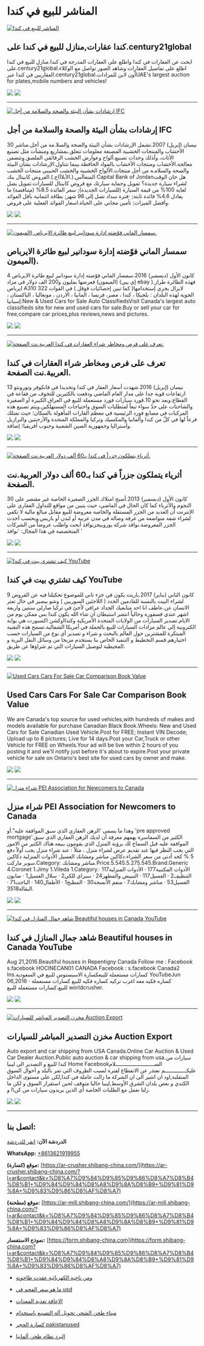 # المناشر للبيع في كندا

<a href="https://swt.shibang-china.com/?l=ar&img&k=%D8%A7%D9%84%D9%85%D9%86%D8%A7%D8%B4%D8%B1+%D9%84%D9%84%D8%A8%D9%8A%D8%B9+%D9%81%D9%8A+%D9%83%D9%86%D8%AF%D8%A7" target="_blank">![المناشر للبيع في كندا](http://static.shibang-china.com/all-800x300/1154.jpg)</a>

## كندا عقارات,منازل للبيع في كندا على.century21global
ابحث عن العقارات في كندا واطلع على العقارات المدرجة في كندا.منازل للبيع في كندا على.century21global.اطلع على تفاصيل العقارات وشاهد الصور تواصل مع الوكلاء العقاريين في كندا عبر.century21global.أون لاين للمزاداتUAE&#39;s largest auction for plates,mobile numbers and vehicles!


<a href="https://whatsapp.shibangsoft.com/WhatsApp.php" target="_blank" title="WhatsApp">![](http://static.shibang-china.com/icon/whatsapp.png)</a> <a href="https://swt.shibang-china.com/?l=ar&icon&k=%D8%A7%D9%84%D9%85%D9%86%D8%A7%D8%B4%D8%B1+%D9%84%D9%84%D8%A8%D9%8A%D8%B9+%D9%81%D9%8A+%D9%83%D9%86%D8%AF%D8%A7" target="_blank">![](http://static.shibang-china.com/icon/chat-ar.png)</a>

---

<a href="https://swt.shibang-china.com/?l=ar&img&k=%D8%A7%D9%84%D9%85%D9%86%D8%A7%D8%B4%D8%B1+%D9%84%D9%84%D8%A8%D9%8A%D8%B9+%D9%81%D9%8A+%D9%83%D9%86%D8%AF%D8%A7" target="_blank">![إرشادات بشأن البيئة والصحة والسلامة من أجل IFC](http://static.shibang-china.com/all-800x300/1289.jpg)</a>

## إرشادات بشأن البيئة والصحة والسلامة من أجل IFC
30 نيسان (إبريل) 2007.ﺗﺸﻤﻞ اﻹرﺷﺎدات ﺑﺸﺄن اﻟﺒﻴﺌﺔ واﻟﺼﺤﺔ واﻟﺴﻼ.ﻣﺔ ﻣﻦ أﺟﻞ.ﻣﻨﺎﺷﺮ اﻷﺧﺸﺎب واﻟﻤﻨﺘﺠﺎت اﻟﺨﺸﺒﻴﺔ اﻟﻤﺼﻨﻌﺔ ﻣﻌﻠﻮﻣﺎت ﺗﺘﻌﻠﻖ.ﺑﻤﺸﺎرﻳﻊ وﻣﻨﺸﺂت ﻣﺜﻞ ﺗﺼﻨﻴﻊ اﻷﺛﺎث، وآﺬﻟﻚ وﺣﺪات ﺗﺼﻨﻴﻊ.أﻟﻮاح وﻋﻮارض اﻟﺨﺸﺐ اﻟﺮﻗﺎﺋﻘﻲ اﻟﻤﻠﺼﻖ.وﺗﺘﻀﻤﻦ ﻣﻌﺎﻟﺠﺔ.اﻷﺧﺸﺎب وﻣﻨﺘﺠﺎت اﻷﺧﺸﺎب ﺑﺎﻟﻤﻮاد اﻟﺤﺎﻓﻈﺔ.ﺑﻴﻨﻤﺎ ﺗﺘﻨﺎول.اﻹرﺷﺎدات ﺑﺸﺄن اﻟﺒﻴﺌﺔ واﻟﺼﺤﺔ واﻟﺴﻼﻣ.ﺔ ﻣﻦ أﺟﻞ ﻣﻨﺘﺠﺎت.اﻷﻟﻮاح اﻟﺨﺸﺒﻴﺔ واﻟﺨﺸﺐ اﻟﺤﺒﻴﺒﻲ ﻣﻨﺘﺠﺎت اﻟﺨﺸﺐ اﻟﻤﺘﻌﺎآﺲ.(.اﻷﺑﻼآﺎج.).القروض كابيتال بنك Capital Bank of Jordanهل حان الوقت لشراء سيارة جديدة؟ تمويل وحماية سيارتك مع قروض كابيتال للسيارات.تمويل يصل لغاية 100% من قيمة السيارة (للسيارات الجديدة); سعر الفائدة 8.5% (متناقصة) ما يعادل 4.6% فائدة ثابتة; ·فترة سداد تصل إلى 96 شهر; بطاقة ائتمانية بأقل الفوائد وأفضل الميزات; تأمين مجاني على الحياة.اسعار الفوائد الفعلية على قروض.


<a href="https://whatsapp.shibangsoft.com/WhatsApp.php" target="_blank" title="WhatsApp">![](http://static.shibang-china.com/icon/whatsapp.png)</a> <a href="https://swt.shibang-china.com/?l=ar&icon&k=%D8%A7%D9%84%D9%85%D9%86%D8%A7%D8%B4%D8%B1+%D9%84%D9%84%D8%A8%D9%8A%D8%B9+%D9%81%D9%8A+%D9%83%D9%86%D8%AF%D8%A7" target="_blank">![](http://static.shibang-china.com/icon/chat-ar.png)</a>

---

<a href="https://swt.shibang-china.com/?l=ar&img&k=%D8%A7%D9%84%D9%85%D9%86%D8%A7%D8%B4%D8%B1+%D9%84%D9%84%D8%A8%D9%8A%D8%B9+%D9%81%D9%8A+%D9%83%D9%86%D8%AF%D8%A7" target="_blank">![سمسار الماني فوّضته إدارة سودانير لبيع طائرة الايرباص (الميمون.](http://static.shibang-china.com/all-800x300/323.jpg)</a>

## سمسار الماني فوّضته إدارة سودانير لبيع طائرة الايرباص (الميمون.
4 كانون الأول (ديسمبر) 2016.سمسار الماني فوّضته إدارة سودانير لبيع طائرة الايرباص (الميمون) فعرضها بمليون و200 الف دولار في مزاد (إي بيي ebay ).فهذه الطائرة طراز ايرباص A310 322 لايزال يجري إستخدامها( كما تبين إحصائيات قوقل ) في القوات الجوية لهذه البلدان : بلجيكا ، كندا ، مصر، فرنسا ، المانيا ، الاردن ، مونغاليا ، الباكستان ، إسبانيا.New &amp; Used Cars for Sale Auto ClassifiedsVisit Canada&#39;s largest auto classifieds site for new and used cars for sale.Buy or sell your car for free,compare car prices,plus reviews,news and pictures.


<a href="https://whatsapp.shibangsoft.com/WhatsApp.php" target="_blank" title="WhatsApp">![](http://static.shibang-china.com/icon/whatsapp.png)</a> <a href="https://swt.shibang-china.com/?l=ar&icon&k=%D8%A7%D9%84%D9%85%D9%86%D8%A7%D8%B4%D8%B1+%D9%84%D9%84%D8%A8%D9%8A%D8%B9+%D9%81%D9%8A+%D9%83%D9%86%D8%AF%D8%A7" target="_blank">![](http://static.shibang-china.com/icon/chat-ar.png)</a>

---

<a href="https://swt.shibang-china.com/?l=ar&img&k=%D8%A7%D9%84%D9%85%D9%86%D8%A7%D8%B4%D8%B1+%D9%84%D9%84%D8%A8%D9%8A%D8%B9+%D9%81%D9%8A+%D9%83%D9%86%D8%AF%D8%A7" target="_blank">![تعرف على فرص ومخاطر شراء العقارات في كندا العربية.نت الصفحة.](http://static.shibang-china.com/all-800x300/1007.jpg)</a>

## تعرف على فرص ومخاطر شراء العقارات في كندا العربية.نت الصفحة.
13 نيسان (إبريل) 2016.شهدت أسعار العقار في كندا وتحديدا في فانكوفر وتورونتو ارتفاعات قوية جدا على مدار العام الماضي ودفعت بالكثيرين للتخوف من فقاعة في القطاع.وبعد نحو 10.فورد سيارات فورد مستعملة للبيع في العراق.الكبيرة أو الصغيرة والشاحنات على حدّ سواء تبعاً لمتطلبات السوق واحتياجات المستهلكين.ويتم تصنيع هذه المركبات في مصانع فورد الرئيسية في معظم القارات المأهولة بالسكان؛ حيث تمتلك فرعاً لها في كلّ من كندا وألمانيا والمكسيك وتركيا والمملكة المتحدة والأرجنتين والبرازيل وأستراليا وجمهورية الصين الشعبية وجنوب أفريقيا؛ إضافة.


<a href="https://whatsapp.shibangsoft.com/WhatsApp.php" target="_blank" title="WhatsApp">![](http://static.shibang-china.com/icon/whatsapp.png)</a> <a href="https://swt.shibang-china.com/?l=ar&icon&k=%D8%A7%D9%84%D9%85%D9%86%D8%A7%D8%B4%D8%B1+%D9%84%D9%84%D8%A8%D9%8A%D8%B9+%D9%81%D9%8A+%D9%83%D9%86%D8%AF%D8%A7" target="_blank">![](http://static.shibang-china.com/icon/chat-ar.png)</a>

---

<a href="https://swt.shibang-china.com/?l=ar&img&k=%D8%A7%D9%84%D9%85%D9%86%D8%A7%D8%B4%D8%B1+%D9%84%D9%84%D8%A8%D9%8A%D8%B9+%D9%81%D9%8A+%D9%83%D9%86%D8%AF%D8%A7" target="_blank">![أثرياء يتملكون جزراً في كندا بـ60 ألف دولار العربية.نت الصفحة.](http://static.shibang-china.com/all-800x300/617.jpg)</a>

## أثرياء يتملكون جزراً في كندا بـ60 ألف دولار العربية.نت الصفحة.
30 كانون الأول (ديسمبر) 2013.أصبح امتلاك الجزر الصغيرة الخاصة غير مقتصر على النجوم والأثرياء كما كان الحال في الماضي، حيث يتبين من مواقع للتداول العقاري على الإنترنت أن العديد من الجزر المستقلة والخاصة معروضة للبيع مقابل مبالغ مالية لا تكفي لشراء شقة متواضعة من غرفة وصالة في مدن عربية أو لندن أو باريس.وبحسب أحدث الجزر المعروضة.نوافذ شركة يوروبيجزنوافذ أبحت واطلب عروضاً من الشركات المتخصصة في هذا المجال: &#39;نوافذ &#39;


<a href="https://whatsapp.shibangsoft.com/WhatsApp.php" target="_blank" title="WhatsApp">![](http://static.shibang-china.com/icon/whatsapp.png)</a> <a href="https://swt.shibang-china.com/?l=ar&icon&k=%D8%A7%D9%84%D9%85%D9%86%D8%A7%D8%B4%D8%B1+%D9%84%D9%84%D8%A8%D9%8A%D8%B9+%D9%81%D9%8A+%D9%83%D9%86%D8%AF%D8%A7" target="_blank">![](http://static.shibang-china.com/icon/chat-ar.png)</a>

---

<a href="https://swt.shibang-china.com/?l=ar&img&k=%D8%A7%D9%84%D9%85%D9%86%D8%A7%D8%B4%D8%B1+%D9%84%D9%84%D8%A8%D9%8A%D8%B9+%D9%81%D9%8A+%D9%83%D9%86%D8%AF%D8%A7" target="_blank">![كيف تشتري بيت في كندا YouTube](http://static.shibang-china.com/all-800x300/699.jpg)</a>

## كيف تشتري بيت في كندا YouTube
9 كانون الثاني (يناير) 2017.ياريت يكون في جزء تاني للموضوع تحكيلنا فيه عن القروض لشراء البيت بالنسبة للقادمين الجدد ( اللاجئين السوريين ) وشو بيصير في حال تعثر الانسان عن.عاطف انا احد متابعيك الجداد عراقي لأجئ في تركيا صارلي سنتين واربعة اشهر عندي فسفوره وحالياً انتضر استيطان ان شاء الله يكون كندا بس ممكن يوم من الايام.تصدیر السیارات من الولایات المتحدة الأمریكیة وكندااوكشن اكسبورت هي بوابة الكترونية إلي عالم مزادات السيارات للبيع بالجملة في أمريكا الشمالية.تسمح هذه التقنية المبتكرة للمشترين حول العالم بالبحث و شراء و تصدير أي نوع من السيارات حسب اختيارهم.قسم التخطيط و التنفيذ الخاص بنا يستخدم مزيجا من وسائل النقل البرية و المحيطية لتوصيل السيارات التي تم شراؤها عن طريق.


<a href="https://whatsapp.shibangsoft.com/WhatsApp.php" target="_blank" title="WhatsApp">![](http://static.shibang-china.com/icon/whatsapp.png)</a> <a href="https://swt.shibang-china.com/?l=ar&icon&k=%D8%A7%D9%84%D9%85%D9%86%D8%A7%D8%B4%D8%B1+%D9%84%D9%84%D8%A8%D9%8A%D8%B9+%D9%81%D9%8A+%D9%83%D9%86%D8%AF%D8%A7" target="_blank">![](http://static.shibang-china.com/icon/chat-ar.png)</a>

---

<a href="https://swt.shibang-china.com/?l=ar&img&k=%D8%A7%D9%84%D9%85%D9%86%D8%A7%D8%B4%D8%B1+%D9%84%D9%84%D8%A8%D9%8A%D8%B9+%D9%81%D9%8A+%D9%83%D9%86%D8%AF%D8%A7" target="_blank">![Used Cars Cars For Sale Car Comparison Book Value](http://static.shibang-china.com/all-800x300/325.jpg)</a>

## Used Cars Cars For Sale Car Comparison Book Value
We are Canada&#39;s top source for used vehicles,with hundreds of makes and models available for purchase Canadian Black Book.Wheels: New and Used Cars for Sale Canadian Used Vehicle.Post for FREE; Instant VIN Decode; Upload up to 8 pictures; Live for 14 days.Post your Car,Truck or other Vehicle for FREE on Wheels.Your ad will be live within 2 hours of you posting it and we&#39;ll notify just before it&#39;s about to expire.Post your private vehicle for sale on Ontario&#39;s best site for used cars by owner and make.


<a href="https://whatsapp.shibangsoft.com/WhatsApp.php" target="_blank" title="WhatsApp">![](http://static.shibang-china.com/icon/whatsapp.png)</a> <a href="https://swt.shibang-china.com/?l=ar&icon&k=%D8%A7%D9%84%D9%85%D9%86%D8%A7%D8%B4%D8%B1+%D9%84%D9%84%D8%A8%D9%8A%D8%B9+%D9%81%D9%8A+%D9%83%D9%86%D8%AF%D8%A7" target="_blank">![](http://static.shibang-china.com/icon/chat-ar.png)</a>

---

<a href="https://swt.shibang-china.com/?l=ar&img&k=%D8%A7%D9%84%D9%85%D9%86%D8%A7%D8%B4%D8%B1+%D9%84%D9%84%D8%A8%D9%8A%D8%B9+%D9%81%D9%8A+%D9%83%D9%86%D8%AF%D8%A7" target="_blank">![شراء منزل PEI Association for Newcomers to Canada](http://static.shibang-china.com/all-800x300/968.jpg)</a>

## شراء منزل PEI Association for Newcomers to Canada
وهذا ما يسمى &#39;الرهن العقاري الذي سبق الموافقة عليه&quot;.أو &#39;pre approved mortgage&#39;.الكثير من السماسرة يهمهم معرفة أن لديك الرهن العقاري الذي سبق الموافقة عليه قبل السماح لك برؤية المنزل الذي يقومون ببيعه.هناك الكثير من الامور التي يجب النظر فيها عند تقديم عرض لشراء منزل ، مثلاً : عند شراء منزل يجب أولاً دفع 5 % كحد أدنى من سعر الشراء.دكاكين مناشر ومشابك الغسيل الأدوات المنزلية دكاكين سوبر ماركت.Category: مناشر ومشابك.Price.5.545.5.275.545.Brand.Generic 4.Coronet 1.Jimy 1.Vileda 1.Category.الأدوات المكتبية177 &middot; الأدوات المنزلية117 &middot; التنظيف2 &middot; الغسيل117 &middot; التبييض والمطهر24 &middot; سبراي للكي2 &middot; سلال الغسيل1 &middot; صابون الغسيل53 &middot; مناشر ومشابك7 &middot; منعم الأنسجة30 &middot; المطبخ1 &middot; الأطفال140 &middot; الباجت71 &middot; البقالة3518.


<a href="https://whatsapp.shibangsoft.com/WhatsApp.php" target="_blank" title="WhatsApp">![](http://static.shibang-china.com/icon/whatsapp.png)</a> <a href="https://swt.shibang-china.com/?l=ar&icon&k=%D8%A7%D9%84%D9%85%D9%86%D8%A7%D8%B4%D8%B1+%D9%84%D9%84%D8%A8%D9%8A%D8%B9+%D9%81%D9%8A+%D9%83%D9%86%D8%AF%D8%A7" target="_blank">![](http://static.shibang-china.com/icon/chat-ar.png)</a>

---

<a href="https://swt.shibang-china.com/?l=ar&img&k=%D8%A7%D9%84%D9%85%D9%86%D8%A7%D8%B4%D8%B1+%D9%84%D9%84%D8%A8%D9%8A%D8%B9+%D9%81%D9%8A+%D9%83%D9%86%D8%AF%D8%A7" target="_blank">![شاهد جمال المنازل في كندا Beautiful houses in Canada YouTube](http://static.shibang-china.com/all-800x300/267.jpg)</a>

## شاهد جمال المنازل في كندا Beautiful houses in Canada YouTube
Aug 21,2016.Beautiful houses in Repentigny Canada Follow me : Facebook s.facebook HOCINECAN01 CANADA Facebook : s.facebook Canada2 Ins.كسارات مستعملة للبيعكسارة الاسبستوس للبيع في السعودية YouTubeJun 06,2016 · كساره فكيه معه اغرب تركيه كساره فكيه للبيع كسارات مستعملة للبيع.كسارات مستعمله للبيع worldcrusher.


<a href="https://whatsapp.shibangsoft.com/WhatsApp.php" target="_blank" title="WhatsApp">![](http://static.shibang-china.com/icon/whatsapp.png)</a> <a href="https://swt.shibang-china.com/?l=ar&icon&k=%D8%A7%D9%84%D9%85%D9%86%D8%A7%D8%B4%D8%B1+%D9%84%D9%84%D8%A8%D9%8A%D8%B9+%D9%81%D9%8A+%D9%83%D9%86%D8%AF%D8%A7" target="_blank">![](http://static.shibang-china.com/icon/chat-ar.png)</a>

---

<a href="https://swt.shibang-china.com/?l=ar&img&k=%D8%A7%D9%84%D9%85%D9%86%D8%A7%D8%B4%D8%B1+%D9%84%D9%84%D8%A8%D9%8A%D8%B9+%D9%81%D9%8A+%D9%83%D9%86%D8%AF%D8%A7" target="_blank">![مخزن التصدير المباشر للسيارات Auction Export](http://static.shibang-china.com/all-800x300/287.jpg)</a>

## مخزن التصدير المباشر للسيارات Auction Export
Auto export and car shipping from USA Canada.Online Car Auction &amp; Used Car Dealer Auction.Public auto auction &amp; car shipping from usa.سيارات من كندا للبيع و التصدير الى ليبيا Home Facebookالســـــــــــــــــــــــــلام عليكــــــــــــــم نعتذر عن الانقطاع لفترة لسبب الظروف التي تمر بالبلد و أحوال السوق المتقلبة,اود ان اشير الى ان الشركة ما زالت عاملة في كندا,لكن على مستوى الداخل الكندي و بعض بلدان الشرق الأوسط,ليبيا حاليا متوقف لحين استقرار السوق و لكن ما زلنا نعمل مع الطلبات الخاصة أي الذين يريدون سيارات من كن\ا و.


<a href="https://whatsapp.shibangsoft.com/WhatsApp.php" target="_blank" title="WhatsApp">![](http://static.shibang-china.com/icon/whatsapp.png)</a> <a href="https://swt.shibang-china.com/?l=ar&icon&k=%D8%A7%D9%84%D9%85%D9%86%D8%A7%D8%B4%D8%B1+%D9%84%D9%84%D8%A8%D9%8A%D8%B9+%D9%81%D9%8A+%D9%83%D9%86%D8%AF%D8%A7" target="_blank">![](http://static.shibang-china.com/icon/chat-ar.png)</a>

---
## اتصل بنا:

**الدردشة الآن:** [انقر للدردشة](https://swt.shibang-china.com?l=ar&contact&k=%D8%A7%D9%84%D9%85%D9%86%D8%A7%D8%B4%D8%B1+%D9%84%D9%84%D8%A8%D9%8A%D8%B9+%D9%81%D9%8A+%D9%83%D9%86%D8%AF%D8%A7)

**WhatsApp:**  [+8613621919955](https://whatsapp.shibangsoft.com/WhatsApp.php)

**موقع (كسارة):** [https://ar-crusher.shibang-china.com/](https://ar-crusher.shibang-china.com/?l=ar&contact&k=%D8%A7%D9%84%D9%85%D9%86%D8%A7%D8%B4%D8%B1+%D9%84%D9%84%D8%A8%D9%8A%D8%B9+%D9%81%D9%8A+%D9%83%D9%86%D8%AF%D8%A7)

**موقع (مطحنة):** [https://ar-mill.shibang-china.com/](https://ar-mill.shibang-china.com/?l=ar&contact&k=%D8%A7%D9%84%D9%85%D9%86%D8%A7%D8%B4%D8%B1+%D9%84%D9%84%D8%A8%D9%8A%D8%B9+%D9%81%D9%8A+%D9%83%D9%86%D8%AF%D8%A7)

**نموذج الاستفسار:** [https://form.shibang-china.com](https://form.shibang-china.com?l=ar&contact&k=%D8%A7%D9%84%D9%85%D9%86%D8%A7%D8%B4%D8%B1+%D9%84%D9%84%D8%A8%D9%8A%D8%B9+%D9%81%D9%8A+%D9%83%D9%86%D8%AF%D8%A7)

* [ومن ناحية الكهربائية عقدت طاحونة](../26/%D9%88%D9%85%D9%86%20%D9%86%D8%A7%D8%AD%D9%8A%D8%A9%20%D8%A7%D9%84%D9%83%D9%87%D8%B1%D8%A8%D8%A7%D8%A6%D9%8A%D8%A9%20%D8%B9%D9%82%D8%AF%D8%AA%20%D8%B7%D8%A7%D8%AD%D9%88%D9%86%D8%A9.md)

* [ما هو سعر الفحم في usd](../30/%D9%85%D8%A7%20%D9%87%D9%88%20%D8%B3%D8%B9%D8%B1%20%D8%A7%D9%84%D9%81%D8%AD%D9%85%20%D9%81%D9%8A%20usd.md)

* [الإعاقة تغذية المعدات](../30/%D8%A7%D9%84%D8%A5%D8%B9%D8%A7%D9%82%D8%A9%20%D8%AA%D8%BA%D8%B0%D9%8A%D8%A9%20%D8%A7%D9%84%D9%85%D8%B9%D8%AF%D8%A7%D8%AA.md)

* [ميناء طحن الشحن تحويل آلة التصنيع باستخدام](../26/%D9%85%D9%8A%D9%86%D8%A7%D8%A1%20%D8%B7%D8%AD%D9%86%20%D8%A7%D9%84%D8%B4%D8%AD%D9%86%20%D8%AA%D8%AD%D9%88%D9%8A%D9%84%20%D8%A2%D9%84%D8%A9%20%D8%A7%D9%84%D8%AA%D8%B5%D9%86%D9%8A%D8%B9%20%D8%A8%D8%A7%D8%B3%D8%AA%D8%AE%D8%AF%D8%A7%D9%85.md)

* [كسارة الحجر pakistanused](../29/%D9%83%D8%B3%D8%A7%D8%B1%D8%A9%20%D8%A7%D9%84%D8%AD%D8%AC%D8%B1%20pakistanused.md)

* [البرد نظام طحن ألمانيا](../29/%D8%A7%D9%84%D8%A8%D8%B1%D8%AF%20%D9%86%D8%B8%D8%A7%D9%85%20%D8%B7%D8%AD%D9%86%20%D8%A3%D9%84%D9%85%D8%A7%D9%86%D9%8A%D8%A7.md)